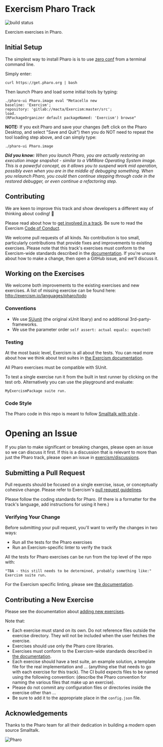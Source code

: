 # Exercism Pharo Track

![build status](https://travis-ci.org/exercism/pharo.svg?branch=master)

Exercism exercises in Pharo.

## Initial Setup

The simplest way to install Pharo is is to use [zero conf](http://pharo.org/download#//*[@id="main"]/div/h2[3]) from a terminal command line.

Simply enter:
```$xslt
curl https://get.pharo.org | bash
```

Then launch Pharo and load some initial tools by typing:
```$xslt
./pharo-ui Pharo.image eval "Metacello new 
baseline: 'Exercism'; 
repository: 'gitlab://macta/Exercism:master/src'; 
load.
(RPackageOrganizer default packageNamed: 'Exercism') browse"
```

**NOTE:** If you exit Pharo and save your changes (left click on the Pharo Desktop, and select "Save and Quit") then you do NOT need
to repeat the tool loading step above, and can simply type:
```$xslt
./pharo-ui Pharo.image
```

***Did you know:** When you launch Pharo, you are actually restoring an execution image snapshot - similar to a VMWare Operating System image. This
is a powerful concept, as it allows you to suspend work mid operation, possibly even when you are in the middle of debugging
something. When you relaunch Pharo, you could then continue stepping through code in the restored debugger, or even continue a refactoring step.*

## Contributing

We are keen to improve this track and show developers a different way of thinking about coding! :tada:

Please read about how to [get involved in a track](https://github.com/exercism/docs/tree/master/contributing-to-language-tracks). Be sure to read the Exercism [Code of Conduct](https://github.com/exercism/exercism.io/blob/master/CODE_OF_CONDUCT.md).

We welcome pull requests of all kinds. No contribution is too small, particularly contributions that provide fixes and improvements to existing exercises. Please note that this track's exercises must conform to the Exercism-wide standards described in the [documentation](https://github.com/exercism/docs/tree/master/language-tracks/exercises). If you're unsure about how to make a change, then open a GitHub issue, and we'll discuss it.


## Working on the Exercises

We welcome both improvements to the existing exercises and new exercises.
A list of missing exercise can be found here: http://exercism.io/languages/pharo/todo


### Conventions

- We use [SUunit](https://en.wikipedia.org/wiki/SUnit) (the original xUnit libary) and no additional 3rd-party-frameworks.
- We use the parameter order `self assert: actual equals: expected)` 


### Testing

At the most basic level, Exercism is all about the tests. You can read more about how we think about test suites in [the Exercism documentation](https://github.com/exercism/docs/blob/master/language-tracks/exercises/anatomy/test-suites.md).

All Pharo exercises must be compatible with SUnit.

To test a single exercise run it from the built in test runner by clicking on the test orb. Alternatively you can use the playground and evaluate:
```
MyExercismPackage suite run.
```

### Code Style

The Pharo code in this repo is meant to follow [Smalltalk with style](http://sdmeta.gforge.inria.fr/FreeBooks/WithStyle/SmalltalkWithStyle.pdf) .

# Opening an Issue

If you plan to make significant or breaking changes, please open an issue so we can discuss it first. If this is a discussion that is relevant to more than just the Pharo track, please open an issue in [exercism/discussions](https://github.com/exercism/discussions/issues).

## Submitting a Pull Request

Pull requests should be focused on a single exercise, issue, or conceptually cohesive change. Please refer to Exercism's [pull request guidelines](https://github.com/exercism/docs/blob/master/contributing/pull-request-guidelines.md).

Please follow the coding standards for Pharo. (If there is a formatter for the track's language, add instructions for using it here.)

### Verifying Your Change

Before submitting your pull request, you'll want to verify the changes in two ways:

* Run all the tests for the Pharo exercises
* Run an Exercism-specific linter to verify the track

All the tests for Pharo exercises can be run from the top level of the repo with:

```
"TBA - this still needs to be determined, probably something like:"
Exercism suite run.
```

For the Exercism specific linting, please see [the documentation](https://github.com/exercism/docs/blob/master/language-tracks/configuration/linting.md).

## Contributing a New Exercise

Please see the documentation about [adding new exercises](https://github.com/exercism/docs/blob/master/you-can-help/make-up-new-exercises.md).

Note that:

- Each exercise must stand on its own. Do not reference files outside the exercise directory. They will not be included when the user fetches the exercise.
- Exercises should use only the Pharo core libraries.
- Exercises must conform to the Exercism-wide standards described in [the documentation](https://github.com/exercism/docs/tree/master/language-tracks/exercises).
- Each exercise should have a test suite, an example solution, a template file for the real implementation and ... (anything else that needs to go with each exercise for this track). The CI build expects files to be named using the following convention: (describe the Pharo convention for naming the various files that make up an exercise).
- Please do not commit any configuration files or directories inside the exercise other than ...
- Be sure to add it to the appropriate place in the `config.json` file.


## Acknowledgements

Thanks to the Pharo team for all their dedication in building a modern open source Smalltalk.

![Pharo](http://pharo.org/web/files/pharo.png)

